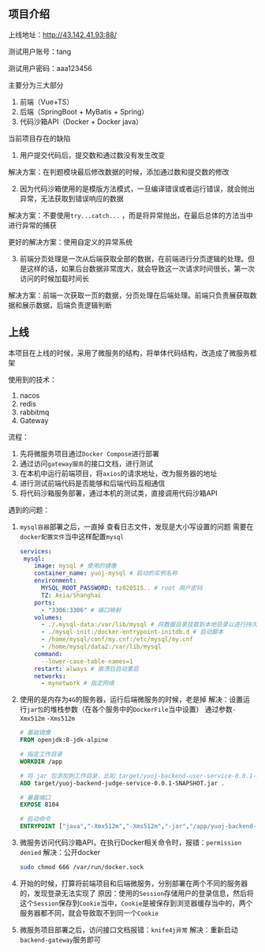 ## 项目介绍

上线地址：http://43.142.41.93:88/

测试用户账号：tang

测试用户密码：aaa123456

主要分为三大部分

1. 前端（Vue+TS）
2. 后端（SpringBoot + MyBatis + Spring）
3. 代码沙箱API（Docker + Docker java）

当前项目存在的缺陷

1. 用户提交代码后，提交数和通过数没有发生改变

解决方案：在判题模块最后修改数据的时候，添加通过数和提交数的修改

2. 因为代码沙箱使用的是模版方法模式，一旦编译错误或者运行错误，就会抛出异常，无法获取到错误响应的数据

解决方案：不要使用`try...catch...` ，而是将异常抛出，在最后总体的方法当中进行异常的捕获

更好的解决方案：使用自定义的异常系统

3. 前端分页处理是一次从后端获取全部的数据，在前端进行分页逻辑的处理。但是这样的话，如果后台数据非常庞大，就会导致这一次请求时间很长，第一次访问的时候加载时间长

解决方案：前端一次获取一页的数据，分页处理在后端处理。前端只负责展获取数据和展示数据，后端负责逻辑判断

## 上线

本项目在上线的时候，采用了微服务的结构，将单体代码结构，改造成了微服务框架

使用到的技术：

1. nacos
2. redis
3. rabbitmq
4. Gateway

流程：

1. 先将微服务项目通过`Docker Compose`进行部署
2. 通过访问`gateway服务`的接口文档，进行测试
3. 在本机中运行前端项目，将`axios`的请求地址，改为服务器的地址
4. 进行测试前端代码是否能够和后端代码互相通信
5. 将代码沙箱服务部署，通过本机的测试类，直接调用代码沙箱API

遇到的问题：

1. `mysql容器`部署之后，一直掉
   查看日志文件，发现是大小写设置的问题
   需要在`docker配置文件`当中这样配置`mysql`

   ```yaml
   services: 
   	mysql:
       image: mysql # 使用的镜像
       container_name: yuoj-mysql # 启动的实例名称
       environment:
         MYSQL_ROOT_PASSWORD: tz020515.. # root 用户密码
         TZ: Asia/Shanghai
       ports:
         - "3306:3306" # 端口映射
       volumes:
         - ./.mysql-data:/var/lib/mysql # 将数据目录挂载到本地目录以进行持久化
         - ./mysql-init:/docker-entrypoint-initdb.d # 启动脚本
         - /home/mysql/conf/my.cnf:/etc/mysql/my.cnf
         - /home/mysql/data2:/var/lib/mysql
       command:
         --lower-case-table-names=1
       restart: always # 崩溃后自动重启
       networks:
         - mynetwork # 指定网络
   ```

2. 使用的是内存为`4G`的服务器，运行后端微服务的时候，老是掉
   解决：设置运行`jar包`的堆栈参数（在各个服务中的`DockerFile`当中设置）
   通过参数`-Xmx512m` `-Xms512m` 

   ```dockerfile
   # 基础镜像
   FROM openjdk:8-jdk-alpine
   
   # 指定工作目录
   WORKDIR /app
   
   # 将 jar 包添加到工作目录，比如 target/yuoj-backend-user-service-0.0.1-SNAPSHOT.jar
   ADD target/yuoj-backend-judge-service-0.0.1-SNAPSHOT.jar .
   
   # 暴露端口
   EXPOSE 8104
   
   # 启动命令
   ENTRYPOINT ["java","-Xmx512m","-Xms512m","-jar","/app/yuoj-backend-judge-service-0.0.1-SNAPSHOT.jar","--spring.profiles.active=prod"]
   ```

3. 微服务访问代码沙箱API，在执行Docker相关命令时，报错：`permission denied` 
   解决：公开docker

   ```sh
   sudo chmod 666 /var/run/docker.sock
   ```

4. 开始的时候，打算将前端项目和后端微服务，分别部署在两个不同的服务器的，发现登录无法实现了
   原因：使用的`Session`存储用户的登录信息，然后将这个`Session`保存到`Cookie`当中，`Cookie`是被保存到浏览器缓存当中的，两个服务器都不同，就会导致取不到同一个`Cookie`
   
5. 微服务项目部署之后，访问接口文档报错：`knife4j异常` 
   解决：重新启动`backend-gateway`服务即可


